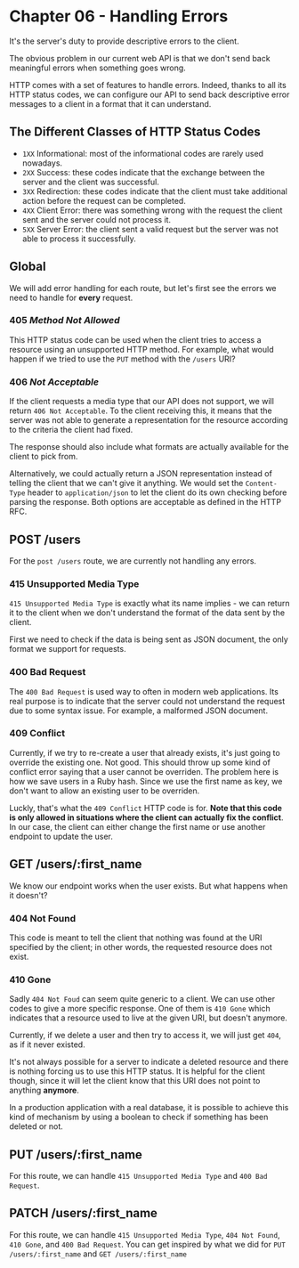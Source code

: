 # Chapter 06 - Handling Errors

It's the server's duty to provide descriptive errors to the client.

The obvious problem in our current web API is that we don't send back meaningful errors when something goes wrong.

HTTP comes with a set of features to handle errors. Indeed, thanks to all its HTTP status codes, we can configure our API to send back descriptive error messages to a client in a format that it can understand.

## The Different Classes of HTTP Status Codes

- `1XX` Informational: most of the informational codes are rarely used nowadays.
- `2XX` Success: these codes indicate that the exchange between the server and the client was successful.
- `3XX` Redirection: these codes indicate that the client must take additional action before the request can be completed.
- `4XX` Client Error: there was something wrong with the request the client sent and the server could not process it.
- `5XX` Server Error: the client sent a valid request but the server was not able to process it successfully.

## Global

We will add error handling for each route, but let's first see the errors we need to handle for **every** request.

### 405 *Method Not Allowed*

This HTTP status code can be used when the client tries to access a resource using an unsupported HTTP method. For example, what would happen if we tried to use the `PUT` method with the `/users` URI?

### 406 *Not Acceptable*

If the client requests a media type that our API does not support, we will return `406 Not Acceptable`. To the client receiving this, it means that the server was not able to generate a representation for the resource according to the criteria the client had fixed.

The response should also include what formats are actually available for the client to pick from.

Alternatively, we could actually return a JSON representation instead of telling the client that we can't give it anything. We would set the `Content-Type` header to `application/json` to let the client do its own checking before parsing the response. Both options are acceptable as defined in the HTTP RFC.

## POST /users

For the `post /users` route, we are currently not handling any errors.

### 415 Unsupported Media Type

`415 Unsupported Media Type` is exactly what its name implies - we can return it to the client when we don't understand the format of the data sent by the client.

First we need to check if the data is being sent as JSON document, the only format we support for requests.

### 400 Bad Request

The `400 Bad Request` is used way to often in modern web applications. Its real purpose is to indicate that the server could not understand the request due to some syntax issue. For example, a malformed JSON document.


### 409 Conflict

Currently, if we try to re-create a user that already exists, it's just going to override the existing one. Not good. This should throw up some kind of conflict error saying that a user cannot be overriden. The problem here is how we save users in a Ruby hash. Since we use the first name as key, we don't want to allow an existing user to be overriden.

Luckly, that's what the `409 Conflict` HTTP code is for. **Note that this code is only allowed in situations where the client can actually fix the conflict**. In our case, the client can either change the first name or use another endpoint to update the user.

## GET /users/:first_name

We know our endpoint works when the user exists. But what happens when it doesn't?

### 404 Not Found

This code is meant to tell the client that nothing was found at the URI specified by the client; in other words, the requested resource does not exist.

### 410 Gone

Sadly `404 Not Foud` can seem quite generic to a client. We can use other codes to give a more specific response. One of them is `410 Gone` which indicates that a resource used to live at the given URI, but doesn't anymore.

Currently, if we delete a user and then try to access it, we will just get `404`, as if it never existed.

It's not always possible for a server to indicate a deleted resource and there is nothing forcing us to use this HTTP status. It is helpful for the client though, since it will let the client know that this URI does not point to anything **anymore**.

In a production application with a real database, it is possible to achieve this kind of mechanism by using a boolean to check if something has been deleted or not.

## PUT /users/:first_name

For this route, we can handle `415 Unsupported Media Type` and `400 Bad Request`.

## PATCH /users/:first_name

For this route, we can handle `415 Unsupported Media Type`, `404 Not Found`, `410 Gone`, and `400 Bad Request`. You can get inspired by what we did for `PUT /users/:first_name` and `GET /users/:first_name`





